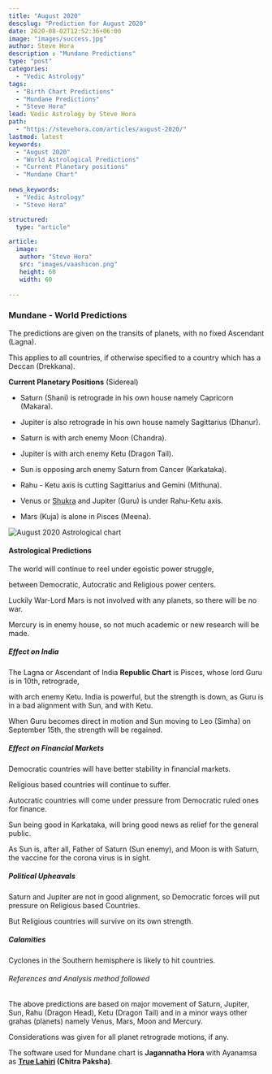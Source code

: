 ```yaml
---
title: "August 2020"
descslug: "Prediction for August 2020"
date: 2020-08-02T12:52:36+06:00
image: "images/success.jpg"
author: Steve Hora
description : "Mundane Predictions"
type: "post"
categories: 
  - "Vedic Astrology"
tags:
  - "Birth Chart Predictions"
  - "Mundane Predictions"
  - "Steve Hora"
lead: Vedic Astrology by Steve Hora
path:
  - "https://stevehora.com/articles/august-2020/"
lastmod: latest 
keywords:
  - "August 2020"
  - "World Astrological Predictions"
  - "Current Planetary positions"
  - "Mundane Chart"
  
news_keywords:
  - "Vedic Astrology"
  - "Steve Hora"

structured:
  type: "article"

article:
  image:
   author: "Steve Hora"
   src: "images/vaashicon.png"
   height: 60
   width: 60
  
---
```


### Mundane - World Predictions

The predictions are given on the transits of planets, with no fixed Ascendant (Lagna).

This applies to all countries, if otherwise specified to a country which has a Deccan (Drekkana).

**Current Planetary Positions** (Sidereal)

* Saturn (Shani) is retrograde in his own house namely Capricorn (Makara).

* Jupiter is also retrograde in his own house namely Sagittarius (Dhanur).

* Saturn is with arch enemy Moon (Chandra).

* Jupiter is with arch enemy Ketu (Dragon Tail).

* Sun is opposing arch enemy Saturn from Cancer (Karkataka).

* Rahu - Ketu axis is cutting Sagittarius and Gemini (Mithuna).

* Venus or [Shukra](https://en.wikipedia.org/wiki/Shukra) and Jupiter (Guru) is under Rahu-Ketu axis.

* Mars (Kuja) is alone in Pisces (Meena).

![August 2020 Astrological chart](/images/articles/august-2020.png)

#### Astrological Predictions

The world will continue to reel under egoistic power struggle,

between Democratic, Autocratic and Religious power centers.

Luckily War-Lord Mars is not involved with any planets, so there will be no war.

Mercury is in enemy house, so not much academic or new research will be made.

##### Effect on India

The Lagna or Ascendant of India **Republic Chart** is Pisces, whose lord Guru is in 10th, retrograde,

with arch enemy Ketu. India is powerful, but the strength is down, as Guru is in a bad alignment with Sun, and with Ketu.

When Guru becomes direct in motion and Sun moving to Leo (Simha) on September 15th, the strength will be regained.

##### Effect on Financial Markets

Democratic countries will have better stability in financial markets.

Religious based countries will continue to suffer.

Autocratic countries will come under pressure from Democratic ruled ones for finance.

Sun being good in Karkataka, will bring good news as relief for the general public.

As Sun is, after all, Father of Saturn (Sun enemy), and Moon is with Saturn, the vaccine for the corona virus is in sight.

##### Political Upheavals

Saturn and Jupiter are not in good alignment, so Democratic forces will put pressure on Religious based Countries.

But Religious countries will survive on its own strength.

##### Calamities

Cyclones in the Southern hemisphere is likely to hit countries.

###### References and Analysis method followed

The above predictions are based on major movement of Saturn, Jupiter, Sun, Rahu (Dragon Head), Ketu (Dragon Tail) and in a minor ways other grahas (planets) namely Venus, Mars, Moon and Mercury.

Considerations was given for all planet retrograde motions, if any.

The software used for Mundane chart is  **Jagannatha Hora** with Ayanamsa as  **[True Lahiri](https://srigaruda.com/ayanamsa/) (Chitra Paksha)**.